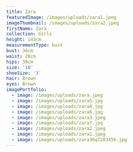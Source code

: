 ```yaml
---
title: Zara
featuredImage: /images/uploads/zara1.jpeg
imageThumbnail: /images/uploads/zara2.jpeg
firstName: Zara
collection: Girls
height: 143cm
measurementType: bust
bust: 36cm
waist: 28cm
hips: 30cm
size: '10'
shoeSize: '3'
hair: Brown
eyes: Brown
imagePortfolio:
  - image: /images/uploads/zara.jpeg
  - image: /images/uploads/zara5.jpg
  - image: /images/uploads/zara4.jpg
  - image: /images/uploads/zara6.jpg
  - image: /images/uploads/zara3.jpeg
  - image: /images/uploads/zara7.jpg
  - image: /images/uploads/zara2.jpeg
  - image: /images/uploads/zara1.jpeg
  - image: /images/uploads/zara36q7283456.jpg
---
```


